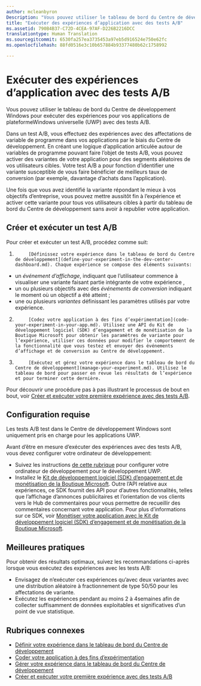 ```yaml
---
author: mcleanbyron
Description: "Vous pouvez utiliser le tableau de bord du Centre de développement Windows pour exécuter des expériences pour vos applications de plateformeWindows universelle (UWP) avec des tests A/B."
title: "Exécuter des expériences d’application avec des tests A/B"
ms.assetid: 790B4B37-C72D-4CEA-97AF-D226B2216DCC
translationtype: Human Translation
ms.sourcegitcommit: 6530fa257ea3735453a97eb5d916524e750e62fc
ms.openlocfilehash: 88fd0516e3c10b657884b93377480b62c1758992

---
```


# Exécuter des expériences d’application avec des tests A/B

Vous pouvez utiliser le tableau de bord du Centre de développement Windows pour exécuter des expériences pour vos applications de plateformeWindows universelle (UWP) avec des tests A/B.

Dans un test A/B, vous effectuez des expériences avec des affectations de variable de programme dans vos applications par le biais du Centre de développement. En créant une logique d’application articulée autour de variables de programme pouvant faire l’objet de tests A/B, vous pouvez activer des variantes de votre application pour des segments aléatoires de vos utilisateurs cibles. Votre test A/B a pour fonction d’identifier une variante susceptible de vous faire bénéficier de meilleurs taux de conversion (par exemple, davantage d’achats dans l’application).

Une fois que vous avez identifié la variante répondant le mieux à vos objectifs d’entreprise, vous pouvez mettre aussitôt fin à l’expérience et activer cette variante pour tous vos utilisateurs cibles à partir du tableau de bord du Centre de développement sans avoir à republier votre application.

## Créer et exécuter un test A/B

Pour créer et exécuter un test A/B, procédez comme suit:

1. 
            [Définissez votre expérience dans le tableau de bord du Centre de développement](define-your-experiment-in-the-dev-center-dashboard.md). Chaque expérience se compose des éléments suivants:
  * un *événement d’affichage*, indiquant que l’utilisateur commence à visualiser une variante faisant partie intégrante de votre expérience ,
  * un ou plusieurs objectifs avec des *événements de conversion* indiquant le moment où un objectif a été atteint ;
  * une ou plusieurs *variantes* définissant les paramètres utilisés par votre expérience.
2. 
            [Codez votre application à des fins d’expérimentation](code-your-experiment-in-your-app.md). Utilisez une API du Kit de développement logiciel (SDK) d’engagement et de monétisation de la Boutique Microsoft pour obtenir les paramètres de variante pour l’expérience, utiliser ces données pour modifier le comportement de la fonctionnalité que vous testez et envoyer des événements d’affichage et de conversion au Centre de développement.
3. 
            [Exécutez et gérez votre expérience dans le tableau de bord du Centre de développement](manage-your-experiment.md). Utilisez le tableau de bord pour passer en revue les résultats de l’expérience et pour terminer cette dernière.

Pour découvrir une procédure pas à pas illustrant le processus de bout en bout, voir [Créer et exécuter votre première expérience avec des tests A/B](create-and-run-your-first-experiment-with-a-b-testing.md).

## Configuration requise

Les tests A/B test dans le Centre de développement Windows sont uniquement pris en charge pour les applications UWP.

Avant d’être en mesure d’exécuter des expériences avec des tests A/B, vous devez configurer votre ordinateur de développement:

* Suivez les instructions [de cette rubrique](../get-started/get-set-up.md) pour configurer votre ordinateur de développement pour le développement UWP.
* Installez le [Kit de développement logiciel (SDK) d’engagement et de monétisation de la Boutique Microsoft](http://aka.ms/store-em-sdk). Outre l’API relative aux expériences, ce SDK fournit des API pour d’autres fonctionnalités, telles que l’affichage d’annonces publicitaires et l’orientation de vos clients vers le Hub de commentaires pour vous permettre de recueillir des commentaires concernant votre application. Pour plus d’informations sur ce SDK, voir [Monétiser votre application avec le Kit de développement logiciel (SDK) d’engagement et de monétisation de la Boutique Microsoft](monetize-your-app-with-the-microsoft-store-engagement-and-monetization-sdk.md).

## Meilleures pratiques

Pour obtenir des résultats optimaux, suivez les recommandations ci-après lorsque vous exécutez des expériences avec les tests A/B:

* Envisagez de n’exécuter ces expériences qu’avec deux variantes avec une distribution aléatoire à fractionnement de type 50/50 pour les affectations de variante.
* Exécutez les expériences pendant au moins 2 à 4semaines afin de collecter suffisamment de données exploitables et significatives d’un point de vue statistique.

## Rubriques connexes

* [Définir votre expérience dans le tableau de bord du Centre de développement](define-your-experiment-in-the-dev-center-dashboard.md)
* [Coder votre application à des fins d’expérimentation](code-your-experiment-in-your-app.md)
* [Gérer votre expérience dans le tableau de bord du Centre de développement](manage-your-experiment.md)
* [Créer et exécuter votre première expérience avec des tests A/B](create-and-run-your-first-experiment-with-a-b-testing.md)



<!--HONumber=Jun16_HO4-->



